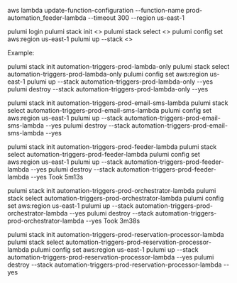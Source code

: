 aws lambda update-function-configuration --function-name prod-automation_feeder-lambda --timeout 300 --region us-east-1

pulumi login <backend-url>
pulumi stack init <<stack name as per your json file>>
pulumi stack select <<stack name as per your json file>>
pulumi config set aws:region us-east-1
pulumi up --stack <<stack name as per your json file>>

Example:

pulumi stack init automation-triggers-prod-lambda-only
pulumi stack select automation-triggers-prod-lambda-only
pulumi config set aws:region us-east-1
pulumi up --stack automation-triggers-prod-lambda-only --yes
pulumi destroy --stack automation-triggers-prod-lambda-only --yes

pulumi stack init automation-triggers-prod-email-sms-lambda
pulumi stack select automation-triggers-prod-email-sms-lambda
pulumi config set aws:region us-east-1
pulumi up --stack automation-triggers-prod-email-sms-lambda --yes
pulumi destroy --stack automation-triggers-prod-email-sms-lambda --yes

pulumi stack init automation-triggers-prod-feeder-lambda
pulumi stack select automation-triggers-prod-feeder-lambda
pulumi config set aws:region us-east-1
pulumi up --stack automation-triggers-prod-feeder-lambda --yes
pulumi destroy --stack automation-triggers-prod-feeder-lambda --yes
Took 5m13s

pulumi stack init automation-triggers-prod-orchestrator-lambda
pulumi stack select automation-triggers-prod-orchestrator-lambda
pulumi config set aws:region us-east-1
pulumi up --stack automation-triggers-prod-orchestrator-lambda --yes
pulumi destroy --stack automation-triggers-prod-orchestrator-lambda --yes
Took 3m38s

pulumi stack init automation-triggers-prod-reservation-processor-lambda
pulumi stack select automation-triggers-prod-reservation-processor-lambda
pulumi config set aws:region us-east-1
pulumi up --stack automation-triggers-prod-reservation-processor-lambda --yes
pulumi destroy --stack automation-triggers-prod-reservation-processor-lambda --yes
